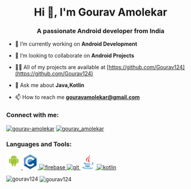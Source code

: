 

<h1 align="center">Hi 👋, I'm Gourav Amolekar</h1>
<h3 align="center">A passionate Android developer from India</h3>

- 🔭 I’m currently working on **Android Development**

- 👯 I’m looking to collaborate on **Android Projects**

- 👨‍💻 All of my projects are available at [https://github.com/Gourav124](https://github.com/Gourav124)

- 💬 Ask me about **Java,Kotlin**

- 📫 How to reach me **gouravamolekar@gmail.com**

<h3 align="left">Connect with me:</h3>
<p align="left">
<a href="https://linkedin.com/in/linkedin.com/in/gourav-amolekar" target="blank"><img align="center" src="https://raw.githubusercontent.com/rahuldkjain/github-profile-readme-generator/master/src/images/icons/Social/linked-in-alt.svg" alt="gourav-amolekar" height="30" width="40" /></a>
<a href="https://instagram.com/gourav_amolekar" target="blank"><img align="center" src="https://raw.githubusercontent.com/rahuldkjain/github-profile-readme-generator/master/src/images/icons/Social/instagram.svg" alt="gourav_amolekar" height="30" width="40" /></a>
</p>

<h3 align="left">Languages and Tools:</h3>
<p align="left"> <a href="https://developer.android.com" target="_blank" rel="noreferrer"> <img src="https://raw.githubusercontent.com/devicons/devicon/master/icons/android/android-original-wordmark.svg" alt="android" width="40" height="40"/> </a> <a href="https://www.cprogramming.com/" target="_blank" rel="noreferrer"> <img src="https://raw.githubusercontent.com/devicons/devicon/master/icons/c/c-original.svg" alt="c" width="40" height="40"/> </a> <a href="https://firebase.google.com/" target="_blank" rel="noreferrer"> <img src="https://www.vectorlogo.zone/logos/firebase/firebase-icon.svg" alt="firebase" width="40" height="40"/> </a> <a href="https://git-scm.com/" target="_blank" rel="noreferrer"> <img src="https://www.vectorlogo.zone/logos/git-scm/git-scm-icon.svg" alt="git" width="40" height="40"/> </a> <a href="https://www.java.com" target="_blank" rel="noreferrer"> <img src="https://raw.githubusercontent.com/devicons/devicon/master/icons/java/java-original.svg" alt="java" width="40" height="40"/> </a> <a href="https://kotlinlang.org" target="_blank" rel="noreferrer"> <img src="https://www.vectorlogo.zone/logos/kotlinlang/kotlinlang-icon.svg" alt="kotlin" width="40" height="40"/> </a> </p>

<p><img align="left" src="https://github-readme-stats.vercel.app/api/top-langs?username=gourav124&show_icons=true&locale=en&layout=compact" alt="gourav124" /></p>

<p>&nbsp;<img align="center" src="https://github-readme-stats.vercel.app/api?username=gourav124&show_icons=true&locale=en" alt="gourav124" /></p>
